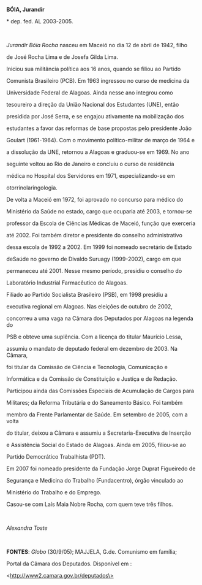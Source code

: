 **BÓIA, Jurandir**



\* dep. fed. AL 2003-2005.



 



*Jurandir Bóia Rocha* nasceu em Maceió no dia 12 de abril de 1942, filho

de José Rocha Lima e de Josefa Gilda Lima.



Iniciou sua militância política aos 16 anos, quando se filiou ao Partido

Comunista Brasileiro (PCB). Em 1963 ingressou no curso de medicina da

Universidade Federal de Alagoas. Ainda nesse ano integrou como

tesoureiro a direção da União Nacional dos Estudantes (UNE), então

presidida por José Serra, e se engajou ativamente na mobilização dos

estudantes a favor das reformas de base propostas pelo presidente João

Goulart (1961-1964). Com o movimento político-militar de março de 1964 e

a dissolução da UNE, retornou a Alagoas e graduou-se em 1969. No ano

seguinte voltou ao Rio de Janeiro e concluiu o curso de residência

médica no Hospital dos Servidores em 1971, especializando-se em

otorrinolaringologia.



De volta a Maceió em 1972, foi aprovado no concurso para médico do

Ministério da Saúde no estado, cargo que ocuparia até 2003, e tornou-se

professor da Escola de Ciências Médicas de Maceió, função que exerceria

até 2002. Foi também diretor e presidente do conselho administrativo

dessa escola de 1992 a 2002. Em 1999 foi nomeado secretário de Estado

deSaúde no governo de Divaldo Suruagy (1999-2002), cargo em que

permaneceu até 2001. Nesse mesmo período, presidiu o conselho do

Laboratório Industrial Farmacêutico de Alagoas.



Filiado ao Partido Socialista Brasileiro (PSB), em 1998 presidiu a

executiva regional em Alagoas. Nas eleições de outubro de 2002,

concorreu a uma vaga na Câmara dos Deputados por Alagoas na legenda do

PSB e obteve uma suplência. Com a licença do titular Maurício Lessa,

assumiu o mandato de deputado federal em dezembro de 2003. Na Câmara,

foi titular da Comissão de Ciência e Tecnologia, Comunicação e

Informática e da Comissão de Constituição e Justiça e de Redação.

Participou ainda das Comissões Especiais de Acumulação de Cargos para

Militares; da Reforma Tributária e do Saneamento Básico. Foi também

membro da Frente Parlamentar de Saúde. Em setembro de 2005, com a volta

do titular, deixou a Câmara e assumiu a Secretaria-Executiva de Inserção

e Assistência Social do Estado de Alagoas. Ainda em 2005, filiou-se ao

Partido Democrático Trabalhista (PDT).



Em 2007 foi nomeado presidente da Fundação Jorge Duprat Figueiredo de

Segurança e Medicina do Trabalho (Fundacentro), órgão vinculado ao

Ministério do Trabalho e do Emprego.



Casou-se com Laís Maia Nobre Rocha, com quem teve três filhos.



 



*Alexandra Toste*



 



**FONTES**: *Globo* (30/9/05); MAJJELA, G.de. Comunismo em família;

Portal da Câmara dos Deputados. Disponível em :

\<http://www2.camara.gov.br/deputados\>



 



 

